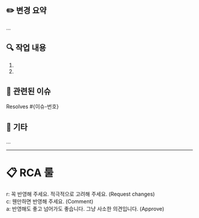 ## ✏️ 변경 요약

...

## 🔍 작업 내용

1.
2.

## 📌 관련된 이슈
Resolves #{이슈-번호}


## 📢 기타

...

---

# 📋 RCA 룰

r: 꼭 반영해 주세요. 적극적으로 고려해 주세요. (Request changes)  
c: 웬만하면 반영해 주세요. (Comment)  
a: 반영해도 좋고 넘어가도 좋습니다. 그냥 사소한 의견입니다. (Approve)
